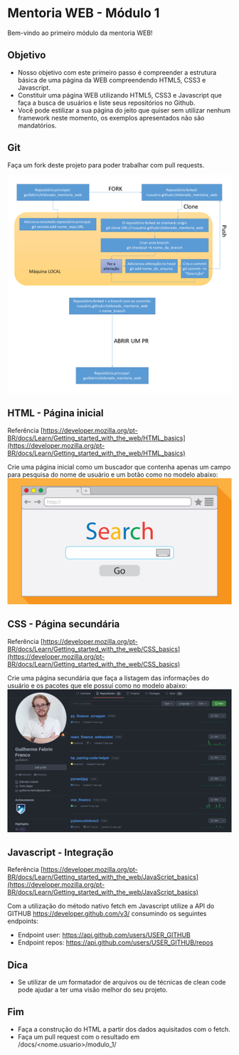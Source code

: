 # Mentoria WEB - Módulo 1
Bem-vindo ao primeiro módulo da mentoria WEB!

## Objetivo
- Nosso objetivo com este primeiro passo é compreender a estrutura básica de uma página da WEB compreendendo HTML5, CSS3 e Javascript.
- Constituir uma página WEB utilizando HTML5, CSS3 e Javascript que faça a busca de usuários e liste seus repositórios no Github. 
- Você pode estilizar a sua página do jeito que quiser sem utilizar nenhum framework neste momento, os exemplos apresentados não são mandatórios.

## Git
Faça um fork deste projeto para poder trabalhar com pull requests.

![Fluxo do Git](fluxo_git.png)


## HTML - Página inicial
Referência [https://developer.mozilla.org/pt-BR/docs/Learn/Getting_started_with_the_web/HTML_basics](https://developer.mozilla.org/pt-BR/docs/Learn/Getting_started_with_the_web/HTML_basics)

Crie uma página inicial como um buscador que contenha apenas um campo para pesquisa do nome de usuário e um botão como no modelo abaixo:
![Example 1](image_1.jpg)

## CSS - Página secundária
Referência [https://developer.mozilla.org/pt-BR/docs/Learn/Getting_started_with_the_web/CSS_basics](https://developer.mozilla.org/pt-BR/docs/Learn/Getting_started_with_the_web/CSS_basics)

Crie uma página secundária que faça a listagem das informações do usuário e os pacotes que ele possuí como no modelo abaixo:
![Example 2](image_2.png)

## Javascript - Integração
Referência [https://developer.mozilla.org/pt-BR/docs/Learn/Getting_started_with_the_web/JavaScript_basics](https://developer.mozilla.org/pt-BR/docs/Learn/Getting_started_with_the_web/JavaScript_basics)

Com a utilização do método nativo fetch em Javascript utilize a API do GITHUB https://developer.github.com/v3/ consumindo os seguintes endpoints:
- Endpoint user: https://api.github.com/users/USER_GITHUB
- Endpoint repos: https://api.github.com/users/USER_GITHUB/repos

## Dica
- Se utilizar de um formatador de arquivos ou de técnicas de clean code pode ajudar a ter uma visão melhor do seu projeto.

## Fim
- Faça a construção do HTML a partir dos dados aquisitados com o fetch.
- Faça um pull request com o resultado em /docs/<nome.usuario>/modulo_1/
